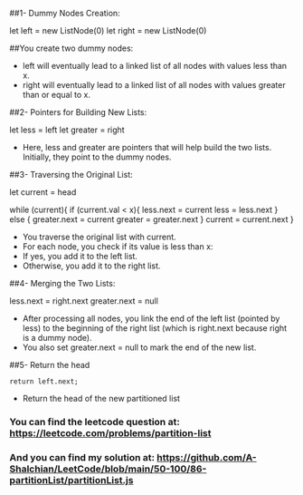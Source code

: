 ##1- Dummy Nodes Creation:

let left = new ListNode(0)
let right = new ListNode(0)

##You create two dummy nodes:

- left will eventually lead to a linked list of all nodes with values less than x.
- right will eventually lead to a linked list of all nodes with values greater than or equal to x.

##2- Pointers for Building New Lists:

let less = left
let greater = right

- Here, less and greater are pointers that will help build the two lists. Initially, they point to the dummy nodes.

##3- Traversing the Original List:

let current = head

while (current){
    if (current.val < x){
        less.next = current 
        less = less.next
    } else {
        greater.next = current
        greater = greater.next
    }
    current = current.next
}

- You traverse the original list with current.
- For each node, you check if its value is less than x:
- If yes, you add it to the left list.
- Otherwise, you add it to the right list.

##4- Merging the Two Lists:

less.next = right.next
greater.next = null

- After processing all nodes, you link the end of the left list (pointed by less) to the beginning of the right list (which is right.next because right is a dummy node).
- You also set greater.next = null to mark the end of the new list.

##5- Return the head
 
    return left.next;
- Return the head of the new partitioned list

### You can find the leetcode question at: https://leetcode.com/problems/partition-list

### And you can find my solution at: https://github.com/A-Shalchian/LeetCode/blob/main/50-100/86-partitionList/partitionList.js
